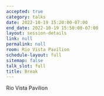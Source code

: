 ```yaml
---
accepted: true
category: talks
date: 2022-10-19 15:20:00-07:00
end_date: 2022-10-19 15:50:00-07:00
layout: session-details
link: null
permalink: null
room: Rio Vista Pavilion
schedule-layout: full
sitemap: false
talk_slot: full
title: Break
---
```


Rio Vista Pavilion
